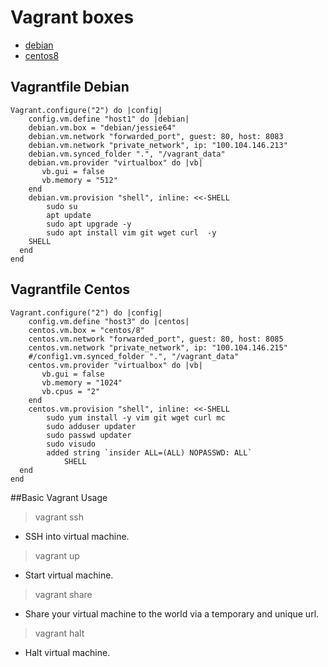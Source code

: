 # Vagrant boxes

* [debian](https://app.vagrantup.com/Korolev731/debian_test)
* [centos8](https://app.vagrantup.com/Korolev731/centos8)


## Vagrantfile Debian

```
Vagrant.configure("2") do |config|
    config.vm.define "host1" do |debian|
    debian.vm.box = "debian/jessie64"
    debian.vm.network "forwarded_port", guest: 80, host: 8083
    debian.vm.network "private_network", ip: "100.104.146.213"
    debian.vm.synced_folder ".", "/vagrant_data"
    debian.vm.provider "virtualbox" do |vb|
       vb.gui = false
       vb.memory = "512"
    end
    debian.vm.provision "shell", inline: <<-SHELL
        sudo su
		apt update
		sudo apt upgrade -y 
		sudo apt install vim git wget curl  -y 
    SHELL
  end
end

```
## Vagrantfile Centos

```
Vagrant.configure("2") do |config|
    config.vm.define "host3" do |centos|
    centos.vm.box = "centos/8"
    centos.vm.network "forwarded_port", guest: 80, host: 8085
    centos.vm.network "private_network", ip: "100.104.146.215"
    #/config1.vm.synced_folder ".", "/vagrant_data"
    centos.vm.provider "virtualbox" do |vb|
       vb.gui = false
       vb.memory = "1024"
	   vb.cpus = "2"
    end
    centos.vm.provision "shell", inline: <<-SHELL
        sudo yum install -y vim git wget curl mc
		sudo adduser updater
		sudo passwd updater
		sudo visudo
		added string `insider ALL=(ALL) NOPASSWD: ALL`
		    SHELL
  end
end
```


##Basic Vagrant Usage

> vagrant ssh 
* SSH into virtual machine.

> vagrant up
* Start virtual machine.

> vagrant share
* Share your virtual machine to the world via a temporary and unique url.

> vagrant halt
* Halt virtual machine.





















